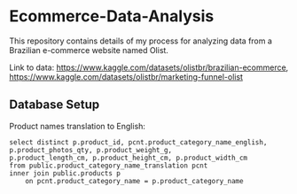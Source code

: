 # Ecommerce-Data-Analysis
This repository contains details of my process for analyzing data from a Brazilian e-commerce website named Olist.

Link to data: https://www.kaggle.com/datasets/olistbr/brazilian-ecommerce, https://www.kaggle.com/datasets/olistbr/marketing-funnel-olist

## Database Setup
Product names translation to English:

```
select distinct p.product_id, pcnt.product_category_name_english, p.product_photos_qty, p.product_weight_g,
p.product_length_cm, p.product_height_cm, p.product_width_cm
from public.product_category_name_translation pcnt 
inner join public.products p
	on pcnt.product_category_name = p.product_category_name
```
